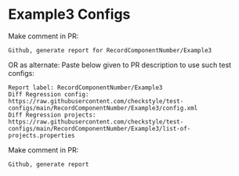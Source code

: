 # Example3 Configs
Make comment in PR:
```
Github, generate report for RecordComponentNumber/Example3
```
OR as alternate:
Paste below given to PR description to use such test configs:
```
Report label: RecordComponentNumber/Example3
Diff Regression config: https://raw.githubusercontent.com/checkstyle/test-configs/main/RecordComponentNumber/Example3/config.xml
Diff Regression projects: https://raw.githubusercontent.com/checkstyle/test-configs/main/RecordComponentNumber/Example3/list-of-projects.properties
```
Make comment in PR:
```
Github, generate report
```
